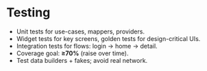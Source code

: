 # Testing

- Unit tests for use-cases, mappers, providers.
- Widget tests for key screens, golden tests for design-critical UIs.
- Integration tests for flows: login → home → detail.
- Coverage goal: **≥70%** (raise over time).
- Test data builders + fakes; avoid real network.
